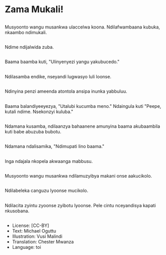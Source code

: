 # Zama Mukali!

##
Musyoonto wangu musankwa ulaccelwa koona. Ndilafwambaana kubuka, nkaambo ndimukali.

##
Ndime ndijalwida zuba.

##
Baama baamba kuti, "Ulinyenyezi yangu yakubucedo."

##
Ndilasamba endike, nseyandi lugwasyo luli loonse.

##
Ndinyina penzi ameenda atontola ansipa inunka yabbuluu.

##
Baama balandiyeeyezya, "Utalubi kucumba meno." Ndaingula kuti "Peepe, kutali ndime. Nsekonzyi kuluba."

##
Ndamana kusamba, ndilaanzya bahaanene amunyina baama akubaambila kuti babe abuzuba bubotu.

##
Ndamana ndalisamika, "Ndimupati lino baama."

##
Inga ndajala nkopela akwaanga mabbusu.

##
Musyoonto wangu musankwa ndilamuzyibya makani onse aakucikolo.

##
Ndilabeleka canguzu lyoonse mucikolo.

##
Ndilacita zyintu zyoonse zyibotu lyoonse. Pele cintu nceyandisya kapati nkusobana.

##
* License: [CC-BY]
* Text: Michael Oguttu
* Illustration: Vusi Malindi
* Translation: Chester Mwanza
* Language: toi
